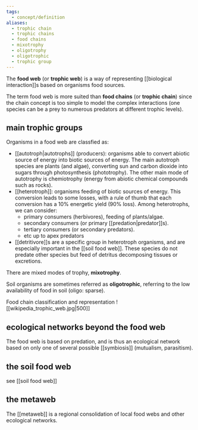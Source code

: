 ```yaml
---
tags:
  - concept/definition
aliases:
  - trophic chain
  - trophic chains
  - food chains
  - mixotrophy
  - oligotrophy
  - oligotrophic
  - trophic group
---
```

The **food web** (or **trophic web**) is a way of representing [[biological interaction]]s based on organisms food sources.

The term food web is more suited than **food chains** (or **trophic chain**) since the chain concept is too simple to model the complex interactions (one species can be a prey to numerous predators at different trophic levels).
## main trophic groups
Organisms in a food web are classfied as:
- [[autotroph|autotrophs]] (producers): organisms able to convert abiotic source of energy into biotic sources of energy. The main autotroph species are plants (and algae), converting sun and carbon dioxide into sugars through photosynthesis (phototrophy). The other main mode of autotrophy is chemiotrophy (energy from abiotic chemical compounds such as rocks).
- [[heterotroph]]: organisms feeding of biotic sources of energy. This conversion leads to some losses, with a rule of thumb that each conversion has a 10% energetic yield (90% loss). Among heterotrophs, we can consider:
	- primary consumers (herbivores), feeding of plants/algae.
	- secondary consumers (or primary [[predation|predator]]s).
	- tertiary consumers (or secondary predators).
	- etc up to apex predators
- [[detritivore]]s are a specific group in heterotroph organisms, and are especially important in the [[soil food web]]. These species do not predate other species but feed of detritus decomposing tissues or excretions.

There are mixed modes of trophy, **mixotrophy**.

Soil organisms are sometimes referred as **oligotrophic**, referring to the low availability of food in soil (oligo: sparse).

Food chain classification and representation
![[wikipedia_trophic_web.jpg|500]]

## ecological networks beyond the food web
The food web is based on predation, and is thus an ecological network based on only one of several possible [[symbiosis]] (mutualism, parasitism).
## the soil food web
see [[soil food web]]
## the metaweb
The [[metaweb]] is a regional consolidation of local food webs and other ecological networks.